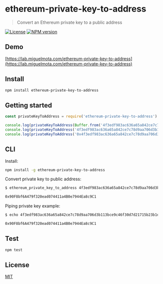 # ethereum-private-key-to-address

> Convert an Ethereum private key to a public address

[![License](http://img.shields.io/badge/license-MIT-blue.svg)](https://raw.githubusercontent.com/miguelmota/ethereum-private-key-to-address/master/LICENSE)
[![NPM version](https://badge.fury.io/js/ethereum-private-key-to-address.svg)](http://badge.fury.io/js/ethereum-private-key-to-address)

## Demo

[https://lab.miguelmota.com/ethereum-private-key-to-address](https://lab.miguelmota.com/ethereum-private-key-to-address)

## Install

```bash
npm install ethereum-private-key-to-address
```

## Getting started

```javascript
const privateKeyToAddress = require('ethereum-private-key-to-address')

console.log(privateKeyToAddress(Buffer.from('4f3edf983ac636a65a842ce7c78d9aa706d3b113bce9c46f30d7d21715b23b1d', 'hex'))) // '0x90F8bf6A479f320ead074411a4B0e7944Ea8c9C1'
console.log(privateKeyToAddress('4f3edf983ac636a65a842ce7c78d9aa706d3b113bce9c46f30d7d21715b23b1d')) // '0x90F8bf6A479f320ead074411a4B0e7944Ea8c9C1'
console.log(privateKeyToAddress('0x4f3edf983ac636a65a842ce7c78d9aa706d3b113bce9c46f30d7d21715b23b1d')) // '0x90F8bf6A479f320ead074411a4B0e7944Ea8c9C1'
```

## CLI

Install:

```bash
npm install -g ethereum-private-key-to-address
```

Convert private key to public address:

```bash
$ ethereum_private_key_to_address 4f3edf983ac636a65a842ce7c78d9aa706d3b113bce9c46f30d7d21715b23b1d

0x90F8bf6A479f320ead074411a4B0e7944Ea8c9C1
```

Piping private key example:

```bash
$ echo 4f3edf983ac636a65a842ce7c78d9aa706d3b113bce9c46f30d7d21715b23b1d | ethereum_private_key_to_address

0x90F8bf6A479f320ead074411a4B0e7944Ea8c9C1
```

## Test

```bash
npm test
```

## License

[MIT](LICENSE)
